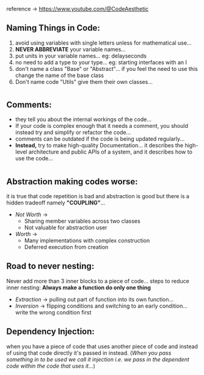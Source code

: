 reference -> https://www.youtube.com/@CodeAesthetic

## Naming Things in Code:
  1) avoid using variables with single letters unless for mathematical use...
  2) **NEVER ABBREVIATE** your variable names...
  3) put units in your variable names... eg: delayseconds
  4) no need to add a type to your type... eg: starting interfaces with an I
  5) don't name a class "Base" or "Abstract"... if you feel the need to use this change the name of the base class
  6) Don't name code "Utils" give them their own classes...

#

## Comments:
  * they tell you about the internal workings of the code... 
  * If your code is complex enough that it needs a comment, you should instead try and simplify or refactor the code...
  * comments can be outdated if the code is being updated regularly...
  * **Instead,** try to make high-quality Documentation... it describes the high-level architecture and public APIs of a system, and it describes how to use the code...

#

## Abstraction making codes worse:
  it is true that code repetition is bad and abstraction is good but there is a hidden tradeoff namely **"COUPLING"**...
  * _Not Worth_ ->
    - Sharing member variables across two classes
    - Not valuable for abstraction user
  * _Worth_ ->
    - Many implementations with complex construction
    - Deferred execution from creation

## Road to never nesting:
  Never add more than 3 inner blocks to a piece of code...
  steps to reduce inner nesting:
    **Always make a function do only one thing**
   * _Extraction_ -> pulling out part of function into its own function...
   * _Inversion_ -> flipping conditions and switching to an early condition... write the wrong condition first

## Dependency Injection:
  when you have a piece of code that uses another piece of code and instead of using that code 
  directly it's passed in instead. (_When you pass something in to be used we call it injection i.e. we pass in the dependent code within the code that uses it..._)
  
